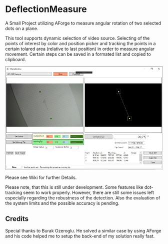 # DeflectionMeasure
A Small Project utilizing AForge to measure angular rotation of two selected dots on a plane.

This tool supports dynamic selection of video source. Selecting of the points of interest by color and position picker and tracking the points in a certain tolared area (relative to last position) in order to measure angular movement.
Certain steps can be saved in a formated list and copied to clipboard.

![](https://github.com/Gustice/DeflectionMeasure/blob/master/Documentation/GUI%20Preview.jpg) 

Please see Wiki for further Details.

Please note, that this is still under development.
Some features like dot-tracking seem to work properly. However, there are still some issues left especially regarding the robustness of the detection.
Also the evaluation of the system limits and the possible accuracy is pending.


## Credits
Special thanks to Burak Ozeroglu. He solved a similar case by using AForge and his code helped me to setup the back-end of my solution really fast.
